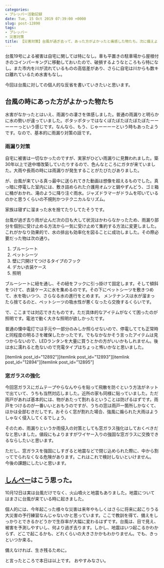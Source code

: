 ```yaml
---
categories:
- プレッパー活動記録
date: Tue, 15 Oct 2019 07:39:00 +0000
slug: post-12890
tags:
- プレッパー
- 災害対策
title: 【災害対策】台風が過ぎ去って、あった方がよかったと痛感した物たち。次に備えよ
---
```


台風19号による被害は自宅に関しては特になし。車も平置きの駐車場から屋根付きのコインパーキングに移動しておいたので、破損するようなところもら特になし。また市内を川が流れているものの高低差があり、さらに自宅は川からも数キロ離れているため水害もなし。

今回は台風に対しての個人的な反省を書いていきたいと思います。


<!--more--> 
<h2>台風の時にあった方がよかった物たち</h2>
水害がなかったとはいえ、雨漏りの凄さを体感しました。普通の雨漏りと明らかに水の勢いが違っていました。ポタッポタッではなくぼたぼたぼたぼたぼたーーーーーっという感じです。なんなら、もう、じゃーーーーという時もあったようです。なので、基本的に雨漏り対策の話です。

<h3>雨漏り対策</h3>
自宅に被害は一切なかったのですが、実家がひどい雨漏りに見舞われました。築30年以上で途中増改築していたりするので、色んなところにガタが来ていました。大雨や長雨の時には雨漏りが発生することがたびたびありました。

が、台風が来ている真っ最中に送られてきた動画は想像を超えるものでした。真っ暗に停電した室内には、敷き詰められた介護用オムツと鍋やずんどう、ゴミ箱に桶がおかれ、滝のように降り注ぐ雨水。ジャズドラマーがドラムを叩いているのかと思うくらいの不規則かつテクニカルなリズム。

家族は寝ずに溜まった水を捨てたりしてたそうです。

台風が過ぎ去り雨が止んだ次の日も大して状況はかわらなかったため、雨漏り部分を個別に受け止める方法から一気に受け止めて集約する方法に変更しました。これがかなり効果的で、水の排出も効率化を図ることに成功しました。その際必要だった物は次の通り。

<ol>
<li>ブルーシート</li>
<li>ペットシーツ</li>
<li>壁に穴開けてつけるタイプのフック</li>
<li>デカい衣装ケース</li>
<li>照明</li>
</ol>

ブルーシートに紐を通し、その紐をフックに引っ掛けて固定します。そして傾斜をつけて、衣装ケースに水を集めるのです。その下にペットシーツを敷きつめて、水を吸いつつ、さらなる水の進行をとめます。
メンテナンスは水が溜まったら捨てるのと、ペットシーツの吸水性が悪くなったら交換するくらいです。

で、ここまでは対応できたものです。ただ具体的なアイテムがなくて困ったのが照明です。電池で動く大きな照明が欲しかったです。

普通の懐中電灯では手元や一部分のみしか照らせないので、停電してても正常時と同程度の明るさを確保したかったです。でもなかなかそう言ったアイテムは見つからないので、LEDランタンを大量に買うとかの方がいいかもしれません。後は水に濡れると危ないので充電タイプはちょっと怖いかなと思いました。

[itemlink post_id="12892"][itemlink post_id="12893"][itemlink post_id="12894"][itemlink post_id="12895"]


<h3>窓ガラスの強化</h3>
今回窓ガラスにガムテープやらなんやらを貼って飛散を防ぐという方法がネットで出ていて、うちも当然対応しました。近所の家も同様に貼っていました。ただ雨戸があれば基本的には、物があたって割れるということは防げるはずです。雨戸をつけるのが一番いいとおもうのですが、うちの窓は雨戸一箇所しかなくて、ほかは全部むきだしです。おそらく窓が割れた場合、強風に煽られた大雨はようしゃなく侵入してくるでしょう。

そのため、雨漏りというか雨侵入の対策としても窓ガラス強化はしておくべきだなと思いました。値段にもよりますがワイヤー入りの強固な窓ガラスに交換できるならしたいと思います。

ただし、窓ガラスを強固にしすぎると地震などで閉じ込められた際に、中から割ってでられなくなる危険があります。これはこれで検討しないといけません。
今後の課題にしたいと思います。

<h2><a href="https://twitter.com/s_s_p_y">しんぺー</a>はこう思った。</h2>
10月12日は実は台風だけでなく、火山噴火と地震もありました。地震についてはまさに台風が来ている時に起きました。

個人的には、今年起こった様々な災害は来年やもしくはさらに将来に起こりうる大災害の予行練習なんじゃないかと思っています。ここで教訓を得て、備えをしっかりとできるかどうかで生存率が大幅に変わるはずです。台風は、目で見え、被害を予測しやすいし、何より過ぎ去ります。しかし、地震はいつ起こるかわからず、どこで起こるかも、どれくらいの大きさかかもわかりません。でも、きっといつか来る。

備えなければ、生き残るために。


と言ったところで本日は以上です。
おやすみなさい。